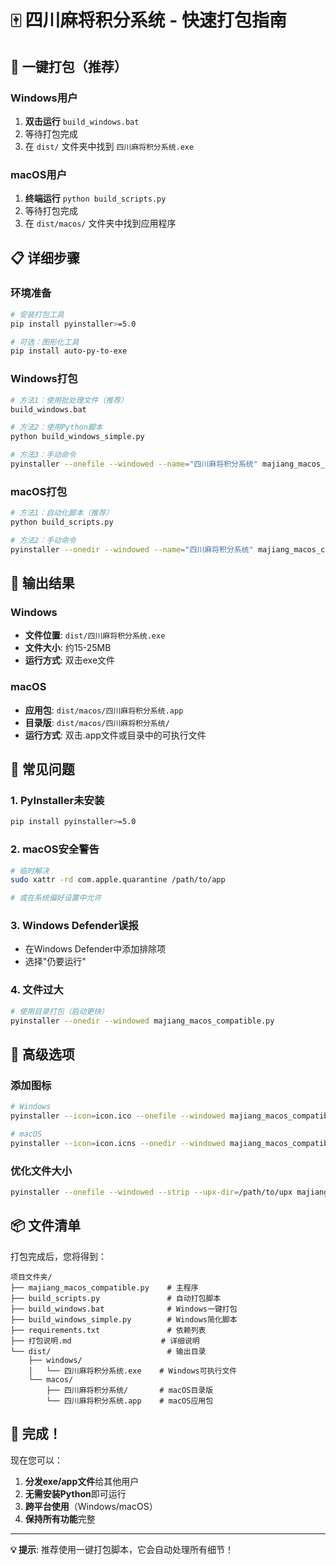 # 🀄 四川麻将积分系统 - 快速打包指南

## 🎯 一键打包（推荐）

### Windows用户
1. **双击运行** `build_windows.bat`
2. 等待打包完成
3. 在 `dist/` 文件夹中找到 `四川麻将积分系统.exe`

### macOS用户
1. **终端运行** `python build_scripts.py`
2. 等待打包完成
3. 在 `dist/macos/` 文件夹中找到应用程序

## 📋 详细步骤

### 环境准备
```bash
# 安装打包工具
pip install pyinstaller>=5.0

# 可选：图形化工具
pip install auto-py-to-exe
```

### Windows打包
```bash
# 方法1：使用批处理文件（推荐）
build_windows.bat

# 方法2：使用Python脚本
python build_windows_simple.py

# 方法3：手动命令
pyinstaller --onefile --windowed --name="四川麻将积分系统" majiang_macos_compatible.py
```

### macOS打包
```bash
# 方法1：自动化脚本（推荐）
python build_scripts.py

# 方法2：手动命令
pyinstaller --onedir --windowed --name="四川麻将积分系统" majiang_macos_compatible.py
```

## 📁 输出结果

### Windows
- **文件位置**: `dist/四川麻将积分系统.exe`
- **文件大小**: 约15-25MB
- **运行方式**: 双击exe文件

### macOS
- **应用包**: `dist/macos/四川麻将积分系统.app`
- **目录版**: `dist/macos/四川麻将积分系统/`
- **运行方式**: 双击.app文件或目录中的可执行文件

## 🐛 常见问题

### 1. PyInstaller未安装
```bash
pip install pyinstaller>=5.0
```

### 2. macOS安全警告
```bash
# 临时解决
sudo xattr -rd com.apple.quarantine /path/to/app

# 或在系统偏好设置中允许
```

### 3. Windows Defender误报
- 在Windows Defender中添加排除项
- 选择"仍要运行"

### 4. 文件过大
```bash
# 使用目录打包（启动更快）
pyinstaller --onedir --windowed majiang_macos_compatible.py
```

## 🚀 高级选项

### 添加图标
```bash
# Windows
pyinstaller --icon=icon.ico --onefile --windowed majiang_macos_compatible.py

# macOS
pyinstaller --icon=icon.icns --onedir --windowed majiang_macos_compatible.py
```

### 优化文件大小
```bash
pyinstaller --onefile --windowed --strip --upx-dir=/path/to/upx majiang_macos_compatible.py
```

## 📦 文件清单

打包完成后，您将得到：

```
项目文件夹/
├── majiang_macos_compatible.py    # 主程序
├── build_scripts.py               # 自动打包脚本
├── build_windows.bat              # Windows一键打包
├── build_windows_simple.py        # Windows简化脚本
├── requirements.txt               # 依赖列表
├── 打包说明.md                    # 详细说明
└── dist/                          # 输出目录
    ├── windows/
    │   └── 四川麻将积分系统.exe    # Windows可执行文件
    └── macos/
        ├── 四川麻将积分系统/       # macOS目录版
        └── 四川麻将积分系统.app    # macOS应用包
```

## 🎉 完成！

现在您可以：
1. **分发exe/app文件**给其他用户
2. **无需安装Python**即可运行
3. **跨平台使用**（Windows/macOS）
4. **保持所有功能**完整

---

**💡 提示**: 推荐使用一键打包脚本，它会自动处理所有细节！ 
